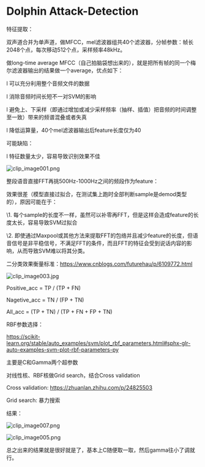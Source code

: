 # Dolphin Attack-Detection

特征提取：

双声道合并为单声道，做MFCC，mel滤波器组共40个滤波器，分帧参数：帧长2048个点，每次移动512个点，采样频率48kHz。

做long-time average MFCC（自己拍脑袋想出来的），就是把所有帧的同一个梅尔滤波器输出的结果做一个average，优点如下：

l 可以充分利用整个音频文件的数据

l 消除音频时间长短不一对SVM的影响

l 避免上、下采样（即通过增加或减少采样频率（抽样、插值）把音频的时间调整至一致）带来的频谱混叠或者失真

l 降低运算量，40个mel滤波器输出后feature长度仅为40

可能缺陷：

l 特征数量太少，容易导致识别效果不佳

![clip_image001.png](https://i.loli.net/2019/12/28/Xv7wiHZnt6UO31k.png)

整段语音直接FFT再挑500Hz-1000Hz之间的频段作为feature：

效果很差（模型直接过拟合，在测试集上跑时全部判断sample是demod类型的），原因可能在于：

\1.   每个sample的长度不一样，虽然可以补零再FFT，但是这样会造成feature的长度太长，容易导致SVM过拟合

\2.   即使通过Maxpool或其他方法来提取FFT的包络并且减少feature的长度，但语音信号是非平稳信号，不满足FFT的条件，而且FFT的特征会受到说话内容的影响，从而导致SVM难以将其分类。






二分类效果衡量标准：https://www.cnblogs.com/futurehau/p/6109772.html

![clip_image003.jpg](https://i.loli.net/2019/12/28/VZ6BtwAExC4p2sI.jpg)

Positive_acc = TP / (TP + FN)

Nagetive_acc = TN / (FP + TN)

All_acc = (TP + TN) / (TP + FN + FP + TN)

 

RBF参数选择：

https://scikit-learn.org/stable/auto_examples/svm/plot_rbf_parameters.html#sphx-glr-auto-examples-svm-plot-rbf-parameters-py

主要是C和Gamma两个超参数

 

对线性核、RBF核做Grid search，结合Cross validation

Cross validation: https://zhuanlan.zhihu.com/p/24825503

Grid search: 暴力搜索

结果：

![clip_image007.png](https://i.loli.net/2019/12/28/UCGVeRQYDW1kxzu.png)

![clip_image005.png](https://i.loli.net/2019/12/28/Uk1oNEyPupwsvh6.png)

总之出来的结果就是很好就是了，基本上C随便取一取，然后gamma往小了调就行。

